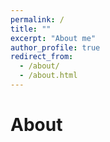 ```yaml
---
permalink: /
title: ""
excerpt: "About me"
author_profile: true
redirect_from: 
  - /about/
  - /about.html
---
```


# About





